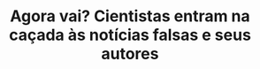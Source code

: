 ---
title: "Agora vai? Cientistas entram na caçada às notícias falsas e seus autores"

year: 2018

venue: "🇧🇷 UOL"

link: "https://web.archive.org/web/20190318181538/https://noticias.uol.com.br/tecnologia/noticias/redacao/2018/10/25/ficou-serio-cientistas-entram-na-briga-para-cacar-fake-news-e-seus-autores.htm"

archive: "https://noticias.uol.com.br/tecnologia/noticias/redacao/2018/10/25/ficou-serio-cientistas-entram-na-briga-para-cacar-fake-news-e-seus-autores.htm"

---